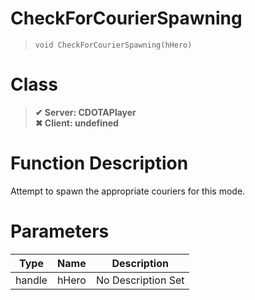 # CheckForCourierSpawning
> `void CheckForCourierSpawning(hHero)`
# Class
> __✔ Server: CDOTAPlayer__  
> __✖ Client: undefined__  
# Function Description
Attempt to spawn the appropriate couriers for this mode.
# Parameters
Type|Name|Description
--|--|--
handle|hHero|No Description Set
